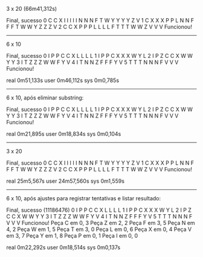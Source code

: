 3 x 20 (66m41,312s)

Final, sucesso
0       C       C       X       I       I       I       I       I       N       N       N       F       T       W       Y       Y       Y       Y       Z       V
1       C       X       X       X       P       P       L       N       N       F       F       F       T       W       W       Y       Z       Z       Z       V
2       C       C       X       P       P       P       L       L       L       L       F       T       T       T       W       W       Z       V       V       V
Funcionou!

---------------------------------------------------------------------------------------------

6 x 10

Final, sucesso
0       I       P       P       C       C       X       L       L       L       L
1       I       P       P       C       X       X       X       W       Y       L
2       I       P       Z       C       C       X       W       W       Y       Y
3       I       T       Z       Z       Z       W       W       F       Y       V
4       I       T       N       N       Z       F       F       F       Y       V
5       T       T       T       N       N       N       F       V       V       V
Funcionou!

real    0m51,133s
user    0m46,112s
sys     0m0,785s

----------------------------------------------------------------------------------------------

6 x 10, após eliminar substring:

Final, sucesso
0       I       P       P       C       C       X       L       L       L       L
1       I       P       P       C       X       X       X       W       Y       L
2       I       P       Z       C       C       X       W       W       Y       Y
3       I       T       Z       Z       Z       W       W       F       Y       V
4       I       T       N       N       Z       F       F       F       Y       V
5       T       T       T       N       N       N       F       V       V       V
Funcionou!

real    0m21,895s
user    0m18,834s
sys     0m0,104s


----------------------------------------------------------------------------------------------

3 x 20 

Final, sucesso
0       C       C       X       I       I       I       I       I       N       N       N       F       T       W       Y       Y       Y       Y       Z       V
1       C       X       X       X       P       P       L       N       N       F       F       F       T       W       W       Y       Z       Z       Z       V
2       C       C       X       P       P       P       L       L       L       L       F       T       T       T       W       W       Z       V       V       V
Funcionou!

real    25m5,567s
user    24m57,560s
sys     0m1,559s



----------------------------------------------------------------------------------------------

6 x 10, após ajustes para registrar tentativas e listar resultado:

Final, sucesso (11186476)
0       I       P       P       C       C       X       L       L       L       L
1       I       P       P       C       X       X       X       W       Y       L
2       I       P       Z       C       C       X       W       W       Y       Y
3       I       T       Z       Z       Z       W       W       F       Y       V
4       I       T       N       N       Z       F       F       F       Y       V
5       T       T       T       N       N       N       F       V       V       V
Funcionou!
Peça C em 0, 3
Peça Z em 2, 2
Peça F em 3, 5
Peça N em 4, 2
Peça W em 1, 5
Peça T em 3, 0
Peça L em 0, 6
Peça X em 0, 4
Peça V em 3, 7
Peça Y em 1, 8
Peça P em 0, 1
Peça I em 0, 0

real    0m22,292s
user    0m18,514s
sys     0m0,137s

